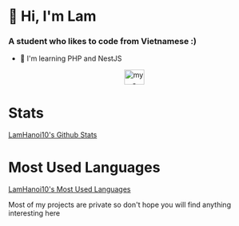 <h1>👋 Hi, I'm Lam</h1>
<h3>A student who likes to code from Vietnamese :)</h3>

- 🌱 I'm learning PHP and NestJS

<p align="center">
<a href="https://discord.com/users/736636650796351559" target="blank"><img align="center" src="https://www.svgrepo.com/show/353655/discord-icon.svg" alt="my-discord" height="30" width="40" /></a>

# Stats
[LamHanoi10's Github Stats](https://github-readme-stats.vercel.app/api?username=lamhanoi10&show_icons=true&theme=radical)
  
# Most Used Languages
[LamHanoi10's Most Used Languages](https://github-readme-stats.vercel.app/api/top-langs/?username=lamhanoi10&layout=compact)

Most of my projects are private so don't hope you will find anything interesting here
